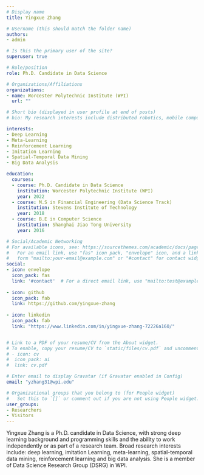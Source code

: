 ```yaml
---
# Display name
title: Yingxue Zhang

# Username (this should match the folder name)
authors:
- admin

# Is this the primary user of the site?
superuser: true

# Role/position
role: Ph.D. Candidate in Data Science

# Organizations/Affiliations
organizations:
- name: Worcester Polytechnic Institute (WPI)
  url: ""

# Short bio (displayed in user profile at end of posts)
# bio: My research interests include distributed robotics, mobile computing and programmable matter.

interests:
- Deep Learning
- Meta-Learning
- Reinforcement Learning
- Imitation Learning
- Spatial-Temporal Data Mining
- Big Data Analysis

education:
  courses:
  - course: Ph.D. Candidate in Data Science
    institution: Worcester Polytechnic Institute (WPI)
    year: 2022
  - course: M.S in Financial Engineering (Data Science Track)
    institution: Stevens Institute of Technology
    year: 2018
  - course: B.E in Computer Science
    institution: Shanghai Jiao Tong University
    year: 2016

# Social/Academic Networking
# For available icons, see: https://sourcethemes.com/academic/docs/page-builder/#icons
#   For an email link, use "fas" icon pack, "envelope" icon, and a link in the
#   form "mailto:your-email@example.com" or "#contact" for contact widget.
social:
- icon: envelope
  icon_pack: fas
  link: '#contact'  # For a direct email link, use "mailto:test@example.org".
  
- icon: github
  icon_pack: fab
  link: https://github.com/yingxue-zhang
  
- icon: linkedin
  icon_pack: fab
  link: "https://www.linkedin.com/in/yingxue-zhang-72226a160/"


# Link to a PDF of your resume/CV from the About widget.
# To enable, copy your resume/CV to `static/files/cv.pdf` and uncomment the lines below.
# - icon: cv
#  icon_pack: ai
#  link: cv.pdf

# Enter email to display Gravatar (if Gravatar enabled in Config)
email: "yzhang31@wpi.edu"

# Organizational groups that you belong to (for People widget)
#   Set this to `[]` or comment out if you are not using People widget.
user_groups:
- Researchers
- Visitors
---
```


Yingxue Zhang is a Ph.D. candidate in Data Science, with strong deep learning background and programming skills and the ability
to work independently or as part of a research team. Broad research interests include: deep learning, imitation Learning, meta-learning, spatial-temporal data mining, reinforcement learning and big data analysis. She is a member of Data Science Research Group (DSRG) in WPI.
